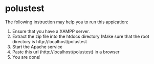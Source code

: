 # polustest

The following instruction may help you to run this appication:

1. Ensure that you have a XAMPP server.
2. Extract the zip file into the htdocs directory (Make sure that the root directory is http://localhost/polustest
3. Start the Apache service
4. Paste this url (http://localhost/polustest) in a browser
5. You are done!
